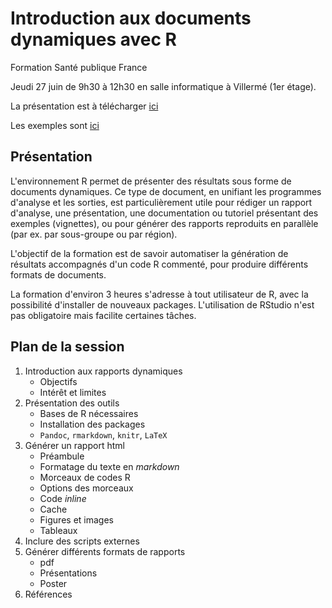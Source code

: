 # Introduction aux documents dynamiques avec R

Formation Santé publique France

Jeudi 27 juin de 9h30 à 12h30 en salle informatique à Villermé (1er étage).

La présentation est à télécharger [ici](https://github.com/slevu/formation-Rmd/blob/master/docs/presentation.pdf)

Les exemples sont [ici](https://github.com/slevu/formation-Rmd/blob/master/docs/exemples.zip)

## Présentation
L'environnement R permet de présenter des résultats sous forme de documents dynamiques. Ce type de document, en unifiant les programmes d'analyse et les sorties, est particulièrement utile pour rédiger un rapport d'analyse, une présentation, une documentation ou tutoriel présentant des exemples (vignettes), ou pour générer des rapports reproduits en parallèle (par ex. par sous-groupe ou par région).

L'objectif de la formation est de savoir automatiser la génération de résultats accompagnés d'un code R commenté, pour produire différents formats de documents.

La formation d'environ 3 heures s'adresse à tout utilisateur de R, avec la possibilité d'installer de nouveaux packages. L'utilisation de RStudio n'est pas obligatoire mais facilite certaines tâches.

## Plan de la session
1. Introduction aux rapports dynamiques
    - Objectifs
    - Intérêt et limites
2. Présentation des outils
    - Bases de R nécessaires
    - Installation des packages
    - `Pandoc`, `rmarkdown`, `knitr`, `LaTeX`
3. Générer un rapport html
    - Préambule
    - Formatage du texte en *markdown*
    - Morceaux de codes R
    - Options des morceaux
    - Code *inline*
    - Cache
    - Figures et images
    - Tableaux
4. Inclure des scripts externes     
5. Générer différents formats de rapports
    - pdf
    - Présentations
    - Poster
6. Références
